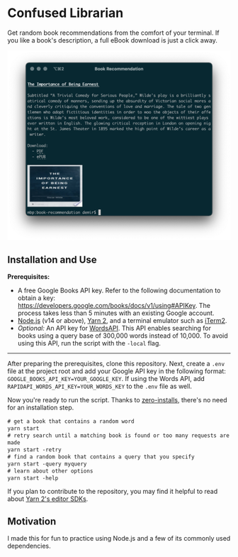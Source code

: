 # Confused Librarian

Get random book recommendations from the comfort of your terminal. If you like a book's description, a full eBook download is just a click away.

<img src="./example.png" width="600"/>

## Installation and Use

<a name="installation"></a>

**Prerequisites:**

- A free Google Books API key. Refer to the following documentation to obtain a key: https://developers.google.com/books/docs/v1/using#APIKey. The process takes less than 5 minutes with an existing Google account.
- [Node.js](https://nodejs.org) (v14 or above), [Yarn 2](https://yarnpkg.com/getting-started), and a terminal emulator such as [iTerm2](https://iterm2.com).
- _Optional:_ An API key for [WordsAPI](https://rapidapi.com/dpventures/api/wordsapi). This API enables searching for books using a query base of 300,000 words instead of 10,000. To avoid using this API, run the script with the `-local` flag.

---

After preparing the prerequisites, clone this repository. Next, create a `.env` file at the project root and add your Google API key in the following format: `GOOGLE_BOOKS_API_KEY=YOUR_GOOGLE_KEY`. If using the Words API, add `RAPIDAPI_WORDS_API_KEY=YOUR_WORDS_KEY` to the `.env` file as well.

Now you're ready to run the script. Thanks to [zero-installs](https://yarnpkg.com/features/zero-installs), there's no need for an installation step.

```shell
# get a book that contains a random word
yarn start
# retry search until a matching book is found or too many requests are made
yarn start -retry
# find a random book that contains a query that you specify
yarn start -query myquery
# learn about other options
yarn start -help
```

If you plan to contribute to the repository, you may find it helpful to read about [Yarn 2's editor SDKs](https://yarnpkg.com/getting-started/editor-sdks).

## Motivation

I made this for fun to practice using Node.js and a few of its commonly used dependencies.
